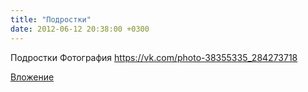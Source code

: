 ```yaml
---
title: "Подростки"
date: 2012-06-12 20:38:00 +0300
---
```


Подростки
Фотография
https://vk.com/photo-38355335_284273718

[Вложение](https://vk.com/photo-38355335_284273718)
